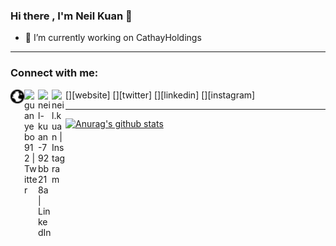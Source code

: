 ### Hi there , I'm Neil Kuan 👋  

- 🔭 I’m currently working on CathayHoldings

---
### Connect with me:

[<img align="left" alt="blog.neilkuan.dev" width="22px" src="https://raw.githubusercontent.com/iconic/open-iconic/master/svg/globe.svg" />][website]
[<img align="left" alt="guanyebo912 | Twitter" width="22px" src="https://cdn.jsdelivr.net/npm/simple-icons@v3/icons/twitter.svg" />][twitter]
[<img align="left" alt="neil-kuan-792bb218a | LinkedIn" width="22px" src="https://cdn.jsdelivr.net/npm/simple-icons@v3/icons/linkedin.svg" />][linkedin]
[<img align="left" alt="neil.kuan | Instagram" width="22px" src="https://cdn.jsdelivr.net/npm/simple-icons@v3/icons/instagram.svg" />][instagram]


---
[![Anurag's github stats](https://github-readme-stats.vercel.app/api?username=guan840912 "![Anurag's github stats")](https://github.com/anuraghazra/github-readme-stats)


<!--
**guan840912/guan840912** is a ✨ _special_ ✨ repository because its `README.md` (this file) appears on your GitHub profile.

Here are some ideas to get you started:

- 🔭 I’m currently working on ...
- 🌱 I’m currently learning ...
- 👯 I’m looking to collaborate on ...
- 🤔 I’m looking for help with ...
- 💬 Ask me about ...
- 📫 How to reach me: ...
- 😄 Pronouns: ...
- ⚡ Fun fact: ...
-->
